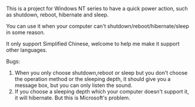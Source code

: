 This is a project for Windows NT series to have a quick power action, such as shutdown, reboot, hibernate and sleep.

You can use it when your computer can't shutdown/reboot/hibernate/sleep in some reason. 

It only support Simplified Chinese, welcome to help me make it support other languages.

Bugs:
1. When you only choose shutdown,reboot or sleep but you don't choose the operation method or the sleeping depth, it should give you a message box, but you can only listen the sound.
2. If you choose a sleeping depth which your computer doesn't support it, it will hibernate. But this is Microsoft's problem.
